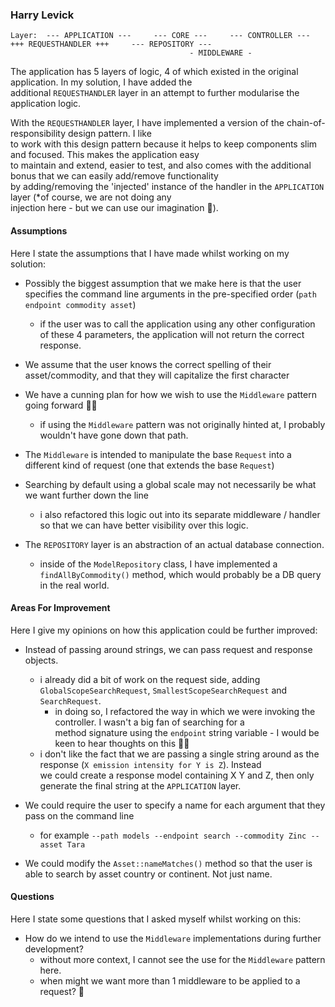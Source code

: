 ### Harry Levick
```aidl
Layer:  --- APPLICATION ---     --- CORE ---     --- CONTROLLER ---     +++ REQUESTHANDLER +++     --- REPOSITORY ---
                                        - MIDDLEWARE -
```

The application has 5 layers of logic, 4 of which existed in the original application. In my solution, I have added the  
additional `REQUESTHANDLER` layer in an attempt to further modularise the application logic.  

With the `REQUESTHANDLER` layer, I have implemented a version of the chain-of-responsibility design pattern. I like  
to work with this design pattern because it helps to keep components slim and focused. This makes the application easy  
to maintain and extend, easier to test, and also comes with the additional bonus that we can easily add/remove functionality  
by adding/removing the 'injected' instance of the handler in the `APPLICATION` layer (*of course, we are not doing any  
injection here - but we can use our imagination 🤠).

#### Assumptions
Here I state the assumptions that I have made whilst working on my solution:
- Possibly the biggest assumption that we make here is that the user specifies the command line arguments in the pre-specified order (`path endpoint commodity asset`)
    - if the user was to call the application using any other configuration of these 4 parameters, the application will not return the correct response.

  
- We assume that the user knows the correct spelling of their asset/commodity, and that they will capitalize the first character


- We have a cunning plan for how we wish to use the `Middleware` pattern going forward 🕵🏼
  - if using the `Middleware` pattern was not originally hinted at, I probably wouldn't have gone down that path.
  

- The `Middleware` is intended to manipulate the base `Request` into a different kind of request (one that extends the base `Request`)
  

- Searching by default using a global scale may not necessarily be what we want further down the line
  - i also refactored this logic out into its separate middleware / handler so that we can have better visibility over this logic.
  

- The `REPOSITORY` layer is an abstraction of an actual database connection.
  - inside of the `ModelRepository` class, I have implemented a `findAllByCommodity()` method, which would probably be a DB query in the real world.

#### Areas For Improvement
Here I give my opinions on how this application could be further improved:
- Instead of passing around strings, we can pass request and response objects.
  - i already did a bit of work on the request side, adding `GlobalScopeSearchRequest`, `SmallestScopeSearchRequest` and `SearchRequest`.
    - in doing so, I refactored the way in which we were invoking the controller. I wasn't a big fan of searching for a  
      method signature using the `endpoint` string variable - I would be keen to hear thoughts on this 👂🏻
  - i don't like the fact that we are passing a single string around as the response (`X emission intensity for Y is Z`). Instead  
    we could create a response model containing X Y and Z, then only generate the final string at the `APPLICATION` layer.

  
- We could require the user to specify a name for each argument that they pass on the command line
  - for example `--path models --endpoint search --commodity Zinc --asset Tara`

  
- We could modify the `Asset::nameMatches()` method so that the user is able to search by asset country or continent. Not just name.
  

#### Questions
Here I state some questions that I asked myself whilst working on this:
- How do we intend to use the `Middleware` implementations during further development?
  - without more context, I cannot see the use for the `Middleware` pattern here.
  - when might we want more than 1 middleware to be applied to a request? 🤔